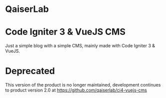 # QaiserLab
# Code Igniter 3 & VueJS CMS

Just a simple blog with a simple CMS, mainly made with Code Igniter 3 & VueJS.

# Deprecated

This version of the product is no longer maintained, development continues to product version 2.0 at https://github.com/qaiserlab/ci4-vuejs-cms
